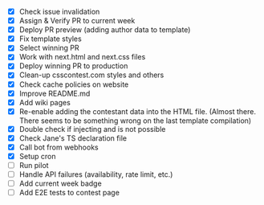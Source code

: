 - [x] Check issue invalidation
- [x] Assign & Verify PR to current week
- [x] Deploy PR preview (adding author data to template)
- [x] Fix template styles
- [x] Select winning PR
- [x] Work with next.html and next.css files
- [x] Deploy winning PR to production
- [x] Clean-up csscontest.com styles and others
- [x] Check cache policies on website
- [x] Improve README.md
- [x] Add wiki pages
- [x] Re-enable adding the contestant data into the HTML file. (Almost there. There seems to be something wrong on the
      last template compilation)
- [x] Double check if injecting <scripts> and <iframes> is not possible
- [x] Check Jane's TS declaration file
- [x] Call bot from webhooks
- [x] Setup cron
- [ ] Run pilot
- [ ] Handle API failures (availability, rate limit, etc.)
- [ ] Add current week badge
- [ ] Add E2E tests to contest page
